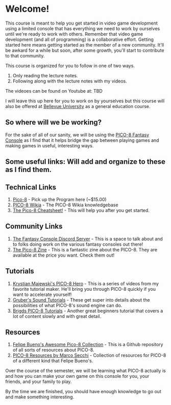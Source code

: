 # Welcome! 

This course is meant to help you get started in video game development using a limited console that has everything we need to work by ourselves until we're ready to work with others. Remember that video game development (and all of programming) is a collaborative effort. Getting started here means getting started as the member of a new community. It'll be awkard for a while but soon, after some growth, you'll start to contribute to that community. 

This course is organized for you to follow in one of two ways. 
1. Only reading the lecture notes. 
1. Following along with the lecture notes with my videos. 

The videoes can be found on Youtube at: TBD

I will leave this up here for you to work on by yourselves but this course will also be offered at [Bellevue University](http://www.bellevue.edu/) as a general education course. 

## So where will we be working?

For the sake of all of our sanity, we will be using the [PICO-8 Fantasy Console](https://www.lexaloffle.com/pico-8.php) as I find that it helps bridge the gap between playing games and making games in useful, interesting ways.

## **Some useful links:** Will add and organize to these as I find them.

## **Technical Links**
1. [Pico-8](https://www.lexaloffle.com/pico-8.php) - Pick up the Program here (~$15.00)
1. [PICO-8 Wikia](http://pico-8.wikia.com/wiki/Pico-8_Wikia?utm_medium=referral&utm_campaign=ZEEF&utm_source=https%3A%2F%2Fpico-8-resources.zeef.com%2Fmarco.secchi) - The PICO-8 Wikia knowledgebase
1. [The Pico-8 Cheatsheet!](https://imgur.com/iGrP5bK) - This will help you after you get started.

## **Community Links**
1. [The Fantasy Console Discord Server](https://discordapp.com/invite/sFeDxWK) - This is a space to talk about and to folks doing work on the various fantasy consoles out there!
1. [The Pico-8 Zine](https://sectordub.itch.io/pico-8-fanzine-1) - This is a fantastic zine about the PICO-8. They are available at the price you want. Check them out!

## **Tutorials**
1. [Krystian Majewski's PICO-8 Hero](https://www.youtube.com/playlist?list=PLYND9uft5u_1YCkmXiMrPU7tiBG3hIKAZ) - This is a series of videos from my favorite tutorial maker. He'll bring you through PICO-8 quickly if you want to accelerate yourself!
1. [Gruber's Sound Tutorials](https://www.youtube.com/watch?v=Pzt0h0ErNAM&list=PLur95ujyAigsqZR1aNTrVGAvXD7EqywdS) - These get super into details about the possibilities of what PICO-8's sound engine can do. 
1. [Brigds PICO-8 Tutorials](https://www.youtube.com/watch?v=NOcZonu65hE&list=PLB_hJy2NGP0JsFFpEJpe2Wb-k7QShZkGX) - Another great beginners tutorial that covers a lot of content slowly and with great detail.

## **Resources**
1. [Felipe Bueno's Awesome Pico-8 Collection](https://github.com/felipebueno/awesome-PICO-8) - This is a Github repository of all sorts of resources about PICO-8. 
1. [PICO-8 Resources by Marco Secchi](https://pico-8-resources.zeef.com/marco.secchi) - Collection of resources for PICO-8 of a different kind that Felipe Bueno's.

Over the course of the semester, we will be learning what PICO-8 actually is and how you can make your own game on this console for you, your friends, and your family to play. 

By the time we are finished, you should have enough knowledge to go out and make something interesting.
